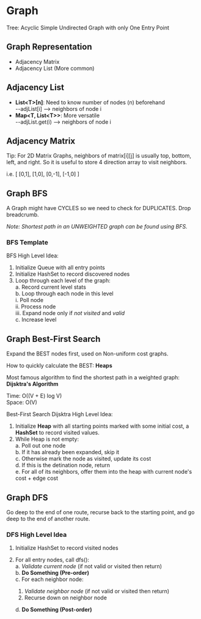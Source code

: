 # Graph

Tree: Acyclic Simple Undirected Graph with only One Entry Point

## Graph Representation

* Adjacency Matrix
* Adjacency List (More common)

## Adjacency List

* **List\<T\>[n]**: Need to know number of nodes (n) beforehand <br>
--adjList[i] --> neighbors of node i
* **Map<T, List\<T\>>**: More versatile <br>
--adjList.get(i) --> neighbors of node i

## Adjacency Matrix

Tip: For 2D Matrix Graphs, neighbors of matrix[i][j] is usually top, bottom, left, and right. So it is useful to store 4 direction array to visit neighbors.

i.e. \[ \[0,1\], \[1,0\], \[0,-1\], \[-1,0\] \]

## Graph BFS

A Graph might have CYCLES so we need to check for DUPLICATES. Drop breadcrumb.

*Note: Shortest path in an UNWEIGHTED graph can be found using BFS.*

### BFS Template

BFS High Level Idea: <br>
1. Initialize Queue with all entry points <br>
2. Initialize HashSet to record discovered nodes <br>
3. Loop through each level of the graph: <br>
   a. Record current level stats <br>
   b. Loop through each node in this level <br>
        i. Poll node <br>
        ii. Process node <br> 
        iii. Expand node only if *not visited* and *valid* <br>
   c. Increase level <br>
   
## Graph Best-First Search

Expand the BEST nodes first, used on Non-uniform cost graphs.

How to quickly calculate the BEST: **Heaps**

Most famous algorithm to find the shortest path in a weighted graph: **Dijsktra's Algorithm**

Time: O((V + E) log V) <br>
Space: O(V) <br>

Best-First Search Dijsktra High Level Idea: <br>
1. Initialize **Heap** with all starting points marked with some initial cost, a **HashSet** to record visited values. <br>
2. While Heap is not empty: <br>
   a. Poll out one node <br>
   b. If it has already been expanded, skip it <br>
   c. Otherwise mark the node as visited, update its cost <br>
   d. If this is the detination node, return <br>
   e. For all of its neighbors, offer them into the heap with current node's cost + edge cost

## Graph DFS

Go deep to the end of one route, recurse back to the starting point, and go deep to the end of another route.

### DFS High Level Idea

1. Initialize HashSet to record visited nodes <br>
2. For all entry nodes, call dfs(): <br>
   a. *Validate current node* (if not valid or visited then return) <br>
   b. **Do Something (Pre-order)** <br>
   c. For each neighbor node: <br>
      1. *Validate neighbor node* (if not valid or visited then return) <br>
      2. Recurse down on neighbor node <br>
      
   d. **Do Something (Post-order)** <br>









